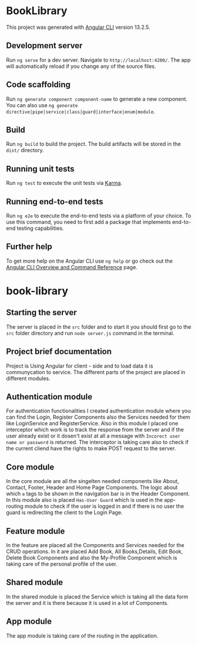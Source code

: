 # BookLibrary

This project was generated with [Angular CLI](https://github.com/angular/angular-cli) version 13.2.5.

## Development server

Run `ng serve` for a dev server. Navigate to `http://localhost:4200/`. The app will automatically reload if you change any of the source files.

## Code scaffolding

Run `ng generate component component-name` to generate a new component. You can also use `ng generate directive|pipe|service|class|guard|interface|enum|module`.

## Build

Run `ng build` to build the project. The build artifacts will be stored in the `dist/` directory.

## Running unit tests

Run `ng test` to execute the unit tests via [Karma](https://karma-runner.github.io).

## Running end-to-end tests

Run `ng e2e` to execute the end-to-end tests via a platform of your choice. To use this command, you need to first add a package that implements end-to-end testing capabilities.

## Further help

To get more help on the Angular CLI use `ng help` or go check out the [Angular CLI Overview and Command Reference](https://angular.io/cli) page.
# book-library

## Starting the server

The server is placed in the `src` folder and to start it you should first go to the `src` folder directory and run `node server.js` command in the terminal.

## Project brief documentation
Project is Using Angular for client - side and to load data it is communycation to service.
The different parts of the project are placed in different modules. 

## Authentication module
For authentication functionalities I created authentication module where you can find the Login, Register Components also the Services needed for them like LoginService and RegisterService. Also in this module I placed one interceptor which work is to track the response from the server and if the user already exist or it dosen't exist at all a message with `Incorect user name or password` is returned. The interceptor is taking care also to check if the current cliend have the rights to make POST request to the server.


## Core module 
In the core module are all the singelten needed components like About, Contact, Footer, Header and Home Page Components. The logic about which `a` tags to be shown in the navigation bar is in the Header Component. In this module also is placed `Has-User Guard` which is used in the app-routing module to check if the user is logged in and if there is no user the guard is redirecting the client to the Login Page.

## Feature module 
In the feature are placed all the Components and Services needed for the CRUD operations. In it are placed Add Book, All Books,Details, Edit Book, Delete  Book Components and also the My-Profile Component which is taking care of the personal profile of the user. 

## Shared module 
In the shared module is placed the Service which is taking all the data form the server and it is there because it is used in a lot of Components.

## App module 
The app module is taking care of the routing in the application. 
